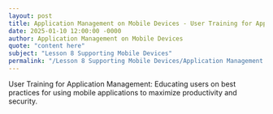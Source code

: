 ```yaml
---
layout: post
title: Application Management on Mobile Devices - User Training for Application Management
date: 2025-01-10 12:00:00 -0000
author: Application Management on Mobile Devices
quote: "content here"
subject: "Lesson 8 Supporting Mobile Devices"
permalink: "/Lesson 8 Supporting Mobile Devices/Application Management on Mobile Devices/Application Management on Mobile Devices - User Training for Application Management"
---
```


User Training for Application Management: Educating users on best practices for using mobile applications to maximize productivity and security.
